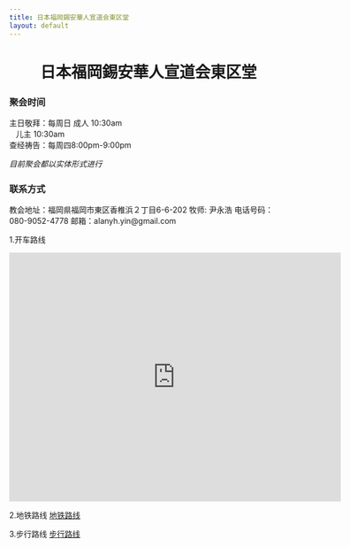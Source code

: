```yaml
---
title: 日本福岡錫安華人宣道会東区堂
layout: default
---
```

<center><h1>日本福岡錫安華人宣道会東区堂</h1></center>








<h3>聚会时间</h3>

主日敬拜：每周日&nbsp;成人 10:30am   
&nbsp;&nbsp;&nbsp;儿主  10:30am   
查经祷告：每周四8:00pm-9:00pm 

*目前聚会都以实体形式进行*



<h3>联系方式  </h3>
教会地址：福岡県福岡市東区香椎浜２丁目6-6-202  
牧师: 尹永浩  
电话号码：080-9052-4778   
邮箱：alanyh.yin@gmail.com

1.开车路线
<iframe src="https://www.google.com/maps/embed?pb=!1m14!1m8!1m3!1d26568.969703324103!2d130.427295!3d33.654021!3m2!1i1024!2i768!4f13.1!3m3!1m2!1s0x35418ee373ac3501%3A0x19f367026a346980!2z5pel5pys44CB44CSODEzLTAwMTYg56aP5bKh55yM56aP5bKh5biC5p2x5Yy66aaZ5qSO5rWc77yS5LiB55uu77yW4oiS77yWIO-8lu-8je-8lg!5e0!3m2!1sja!2sus!4v1578038142031!5m2!1sja!2sus" width="600" height="450" frameborder="0" style="border:0;" allowfullscreen=""></iframe>

2.地铁路线
[地铁路线](https://www.google.com/maps/dir/%E7%A6%8F%E5%86%88%E5%8E%BF%E7%A6%8F%E5%86%88%E5%B8%82%E5%8D%9A%E5%A4%9A%E5%8C%BA+%E5%8D%9A%E5%A4%9A%E9%A7%85%E4%B8%AD%E5%A4%AE%E8%A1%971,+%E5%8D%9A%E5%A4%9A%E9%A7%85/%EF%BC%96%EF%BC%8D%EF%BC%96+%E6%97%A5%E6%9C%AC+%E3%80%92813-0016+%E7%A6%8F%E5%B2%A1%E7%9C%8C%E7%A6%8F%E5%B2%A1%E5%B8%82%E6%9D%B1%E5%8C%BA%E9%A6%99%E6%A4%8E%E6%B5%9C%EF%BC%92%E4%B8%81%E7%9B%AE%EF%BC%96%E2%88%92%EF%BC%96/@33.6219653,130.3814931,13z/data=!3m1!4b1!4m14!4m13!1m5!1m1!1s0x354191c7e6f9b375:0x2ee22b3d45b98b90!2m2!1d130.4207274!2d33.5897275!1m5!1m1!1s0x35418ee373ac3501:0x19f367026a346980!2m2!1d130.4273159!2d33.6540259!3e3?entry=ttu)

3.步行路线
[步行路线](https://maps.app.goo.gl/6PhaBUGstg9dsczSA)
